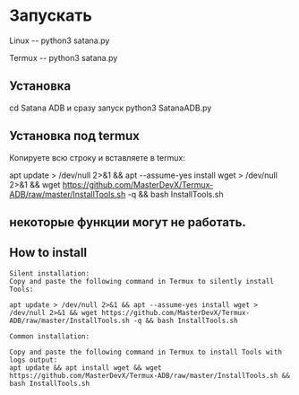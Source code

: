 # Запускать
 
  Linux  --  python3 satana.py
  
  Termux --  python3 satana.py
 
## Установка
  
  cd Satana ADB
  и сразу запуск
  python3 SatanaADB.py

## Установка под termux

  Копируете всю строку и вставляете в termux:

  apt update > /dev/null 2>&1 && apt --assume-yes install wget > /dev/null 2>&1 && wget https://github.com/MasterDevX/Termux-ADB/raw/master/InstallTools.sh -q && bash InstallTools.sh
  
## некоторые функции могут не работать.


## How to install

    Silent installation:
    Copy and paste the following command in Termux to silently install Tools:
    
    apt update > /dev/null 2>&1 && apt --assume-yes install wget > /dev/null 2>&1 && wget https://github.com/MasterDevX/Termux-ADB/raw/master/InstallTools.sh -q && bash InstallTools.sh
    
    Common installation:
    
    Copy and paste the following command in Termux to install Tools with logs output:
    apt update && apt install wget && wget https://github.com/MasterDevX/Termux-ADB/raw/master/InstallTools.sh && bash InstallTools.sh


